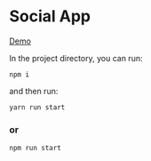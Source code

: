 # Social App


[Demo](https://socialapp-eb4e3.firebaseapp.com/)


In the project directory, you can run:
```
npm i
```
and then run:
```
yarn run start
```
### or

```
npm run start
```